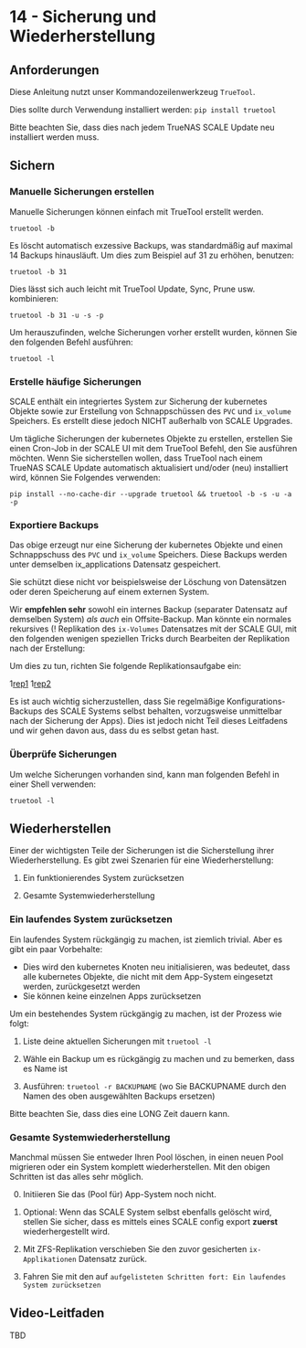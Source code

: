 # 14 - Sicherung und Wiederherstellung

## Anforderungen

Diese Anleitung nutzt unser Kommandozeilenwerkzeug `TrueTool`.

Dies sollte durch Verwendung installiert werden: `pip install truetool`

Bitte beachten Sie, dass dies nach jedem TrueNAS SCALE Update neu installiert werden muss.

## Sichern

### Manuelle Sicherungen erstellen

Manuelle Sicherungen können einfach mit TrueTool erstellt werden.

`truetool -b`

Es löscht automatisch exzessive Backups, was standardmäßig auf maximal 14 Backups hinausläuft. Um dies zum Beispiel auf 31 zu erhöhen, benutzen:

`truetool -b 31`

Dies lässt sich auch leicht mit TrueTool Update, Sync, Prune usw. kombinieren:

`truetool -b 31 -u -s -p`

Um herauszufinden, welche Sicherungen vorher erstellt wurden, können Sie den folgenden Befehl ausführen:

`truetool -l`

### Erstelle häufige Sicherungen

SCALE enthält ein integriertes System zur Sicherung der kubernetes Objekte sowie zur Erstellung von Schnappschüssen des `PVC` und `ix_volume` Speichers. Es erstellt diese jedoch NICHT außerhalb von SCALE Upgrades.

Um tägliche Sicherungen der kubernetes Objekte zu erstellen, erstellen Sie einen Cron-Job in der SCALE UI mit dem TrueTool Befehl, den Sie ausführen möchten. Wenn Sie sicherstellen wollen, dass TrueTool nach einem TrueNAS SCALE Update automatisch aktualisiert und/oder (neu) installiert wird, können Sie Folgendes verwenden:

`pip install --no-cache-dir --upgrade truetool && truetool -b -s -u -a -p`

### Exportiere Backups

Das obige erzeugt nur eine Sicherung der kubernetes Objekte und einen Schnappschuss des `PVC` und `ix_volume` Speichers. Diese Backups werden unter demselben ix_applications Datensatz gespeichert.

Sie schützt diese nicht vor beispielsweise der Löschung von Datensätzen oder deren Speicherung auf einem externen System.

Wir **empfehlen sehr** sowohl ein internes Backup (separater Datensatz auf demselben System) *als auch* ein Offsite-Backup. Man könnte ein normales rekursives (! Replikation des `ix-Volumes` Datensatzes mit der SCALE GUI, mit den folgenden wenigen speziellen Tricks durch Bearbeiten der Replikation nach der Erstellung:

Um dies zu tun, richten Sie folgende Replikationsaufgabe ein:

1[rep1](/img/backup/rep1.png) 1[rep2](/img/backup/rep2.png)

Es ist auch wichtig sicherzustellen, dass Sie regelmäßige Konfigurations-Backups des SCALE Systems selbst behalten, vorzugsweise unmittelbar nach der Sicherung der Apps). Dies ist jedoch nicht Teil dieses Leitfadens und wir gehen davon aus, dass du es selbst getan hast.

### Überprüfe Sicherungen

Um welche Sicherungen vorhanden sind, kann man folgenden Befehl in einer Shell verwenden:

`truetool -l`

## Wiederherstellen

Einer der wichtigsten Teile der Sicherungen ist die Sicherstellung ihrer Wiederherstellung. Es gibt zwei Szenarien für eine Wiederherstellung:

1. Ein funktionierendes System zurücksetzen

2. Gesamte Systemwiederherstellung

### Ein laufendes System zurücksetzen

Ein laufendes System rückgängig zu machen, ist ziemlich trivial. Aber es gibt ein paar Vorbehalte:

- Dies wird den kubernetes Knoten neu initialisieren, was bedeutet, dass alle kubernetes Objekte, die nicht mit dem App-System eingesetzt werden, zurückgesetzt werden
- Sie können keine einzelnen Apps zurücksetzen

Um ein bestehendes System rückgängig zu machen, ist der Prozess wie folgt:

1. Liste deine aktuellen Sicherungen mit `truetool -l`

2. Wähle ein Backup um es rückgängig zu machen und zu bemerken, dass es Name ist

3. Ausführen: `truetool -r BACKUPNAME` (wo Sie BACKUPNAME durch den Namen des oben ausgewählten Backups ersetzen)

Bitte beachten Sie, dass dies eine LONG Zeit dauern kann.

### Gesamte Systemwiederherstellung

Manchmal müssen Sie entweder Ihren Pool löschen, in einen neuen Pool migrieren oder ein System komplett wiederherstellen. Mit den obigen Schritten ist das alles sehr möglich.

0. Initiieren Sie das (Pool für) App-System noch nicht.

1. Optional: Wenn das SCALE System selbst ebenfalls gelöscht wird, stellen Sie sicher, dass es mittels eines SCALE config export **zuerst** wiederhergestellt wird.

2. Mit ZFS-Replikation verschieben Sie den zuvor gesicherten `ix-Applikationen` Datensatz zurück.

3. Fahren Sie mit den auf `aufgelisteten Schritten fort: Ein laufendes System zurücksetzen`

## Video-Leitfaden

TBD
